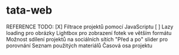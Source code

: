 # tata-web


REFERENCE
TODO:
[X] Filtrace projektů pomocí JavaScriptu
[ ] Lazy loading pro obrázky
Lightbox pro zobrazení fotek ve větším formátu
Možnost sdílení projektů na sociálních sítích
"Před a po" slider pro porovnání
Seznam použitých materiálů
Časová osa projektu
